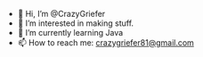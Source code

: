 - 👋 Hi, I’m @CrazyGriefer
- 👀 I’m interested in making stuff.
- 🌱 I’m currently learning Java
- 📫 How to reach me: crazygriefer81@gmail.com

<!---
CrazyGriefer/CrazyGriefer is a ✨ special ✨ repository because its `README.md` (this file) appears on your GitHub profile.
You can click the Preview link to take a look at your changes.
--->
